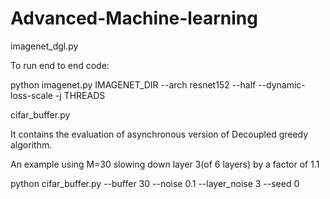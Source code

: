 # Advanced-Machine-learning

imagenet_dgl.py

To run end to end code:

python imagenet.py IMAGENET_DIR --arch resnet152 --half --dynamic-loss-scale -j THREADS

cifar_buffer.py

It contains the evaluation of asynchronous version of Decoupled greedy algorithm.

An example using M=30 slowing down layer 3(of 6 layers) by a factor of 1.1

python cifar_buffer.py --buffer 30 --noise 0.1 --layer_noise 3 --seed 0
